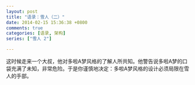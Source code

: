 ```yaml
---
layout: post
title: "语录：雪人（二）"
date: 2014-02-15 15:36:38 +0800
comments: true
categories: [语录, 架构]
series: ["雪人 2"]

---
```


这时候走来一个大叔，他对多啦A梦风格的了解人所共知。他警告说多啦A梦的口袋充满了未知，非常危险。于是你谨慎地决定：多啦A梦风格的设计必须局限在雪人的手部。
